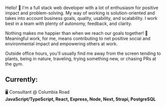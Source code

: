 Hello! 👋 I'm a full stack web developer with a lot of enthusiasm for positive impact and problem-solving. My way of working is solution-oriented and takes into account business goals, quality, usability, and scalability. I work best in a team with plenty of autonomy, feedback, and clarity. 

Nothing makes me happier than when we reach our goals together! 🫶 Meaningful work, for me, means contributing to net positive social and environmental impact and empowering others at work.

Outside office hours, you'll usually find me away from the screen tending to plants, being in nature, traveling, trying something new, or chasing PRs at the gym.  

## Currently: 
🖥️ Consultant @ Columbia Road  
**JavaScript/TypeScript, React, Express, Node, Next, Strapi, PostgreSQL**  

